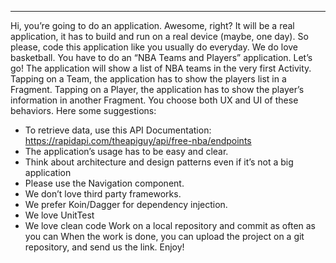------------------------------------------------------------------------
Hi,
you’re going to do an application. Awesome, right?
It will be a real application, it has to build and run on a real device
(maybe, one day). So please, code this application like you usually do
everyday.
We do love basketball.
You have to do an “NBA Teams and Players” application. Let’s go!
The application will show a list of NBA teams in the very first
Activity.
Tapping on a Team, the application has to show the players list in a
Fragment. Tapping on a Player, the application has to show the
player’s information in another Fragment.
You choose both UX and UI of these behaviors.
Here some suggestions:
- To retrieve data, use this API Documentation:
https://rapidapi.com/theapiguy/api/free-nba/endpoints
- The application’s usage has to be easy and clear.
- Think about architecture and design patterns even if it’s not a
big application
- Please use the Navigation component.
- We don’t love third party frameworks.
- We prefer Koin/Dagger for dependency injection.
- We love UnitTest
- We love clean code
Work on a local repository and commit as often as you can
When the work is done, you can upload the project on a git
repository, and send us the link.
Enjoy!